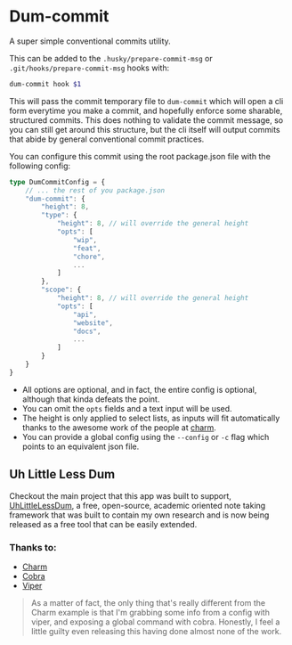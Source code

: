 # Dum-commit

A super simple conventional commits utility.

This can be added to the `.husky/prepare-commit-msg` or `.git/hooks/prepare-commit-msg` hooks with:

```sh
dum-commit hook $1
```

This will pass the commit temporary file to `dum-commit` which will open a cli form everytime you make a commit, and hopefully enforce some sharable, structured commits. This does nothing to validate the commit message, so you can still get around this structure, but the cli itself will output commits that abide by general conventional commit practices.

You can configure this commit using the root package.json file with the following config:

```ts
type DumCommitConfig = {
    // ... the rest of you package.json
    "dum-commit": {
        "height": 8,
        "type": {
            "height": 8, // will override the general height
            "opts": [
                "wip",
                "feat",
                "chore",
                ...
            ]
        },
        "scope": {
            "height": 8, // will override the general height
            "opts": [
                "api",
                "website",
                "docs",
                ...
            ]
        }
    }
}
```

- All options are optional, and in fact, the entire config is optional, although that kinda defeats the point.
- You can omit the `opts` fields and a text input will be used.
- The height is only applied to select lists, as inputs will fit automatically thanks to the awesome work of the people at [charm](https://github.com/charmbracelet).
- You can provide a global config using the `--config` or `-c` flag which points to an equivalent json file.

## Uh Little Less Dum

Checkout the main project that this app was built to support, [UhLittleLessDum](https://uhlittlelessdum.com), a free, open-source, academic oriented note taking framework that was built to contain my own research and is now being released as a free tool that can be easily extended.

### Thanks to:

- [Charm](https://github.com/charmbracelet)
- [Cobra](https://github.com/spf13/cobra)
- [Viper](https://github.com/spf13/viper)

> As a matter of fact, the only thing that's really different from the Charm example is that I'm grabbing some info from a config with viper, and exposing a global command with cobra. Honestly, I feel a little guilty even releasing this having done almost none of the work.
